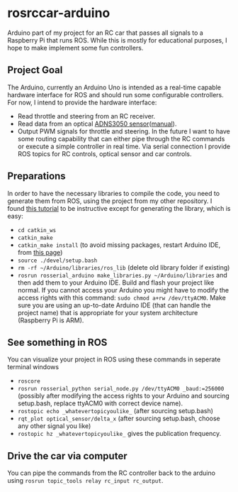 # rosrccar-arduino
Arduino part of my project for an RC car that passes all signals to a Raspberry Pi that runs ROS. While this is mostly for educational purposes, I hope to make implement some fun controllers.

## Project Goal
The Arduino, currently an Arduino Uno is intended as a real-time capable hardware interface for ROS and should run some configurable controllers.
For now, I intend to provide the hardware interface:
* Read throttle and steering from an RC receiver.
* Read data from an optical [ADNS3050 sensor](https://github.com/Tom101222/Adns-3050-Optical-Sensor)([manual](https://www.mouser.de/datasheet/2/678/avagotechnologies_ADNS-3050-1217285.pdf)).
* Output PWM signals for throttle and steering.
In the future I want to have some routing capability that can either pipe through the RC commands or execute a simple controller in real time.
Via serial connection I provide ROS topics for RC controls, optical sensor and car controls.

## Preparations
In order to have the necessary libraries to compile the code, you need to generate them from ROS, using the project from my other repository. I found [this tutorial](https://maker.pro/arduino/tutorial/how-to-use-arduino-with-robot-operating-system-ros) to be instructive except for generating the library, which is easy: 
* `cd catkin_ws`
* `catkin_make`
* `catkin_make install` (to avoid missing packages, restart Arduino IDE, from [this page](https://wiki.metropolia.fi/pages/viewpage.action?pageId=150997619))
* `source ./devel/setup.bash`
* `rm -rf ~/Arduino/libraries/ros_lib` (delete old library folder if existing)
* `rosrun rosserial_arduino make_libraries.py ~/Arduino/libraries`
and then add them to your Arduino IDE. Build and flash your project like normal. If you cannot access your Arduino you might have to modify the access rights with this command: `sudo chmod a+rw /dev/ttyACM0`.
Make sure you are using an up-to-date Arduino IDE (that can handle the project name) that is appropriate for your system architecture (Raspberry Pi is ARM).

## See something in ROS
You can visualize your project in ROS using these commands in seperate terminal windows
* `roscore`
* `rosrun rosserial_python serial_node.py /dev/ttyACM0 _baud:=256000` (possibly after modifying the access rights to your Arduino and sourcing setup.bash, replace ttyACM0 with correct device name).
* `rostopic echo _whatevertopicyoulike_` (after sourcing setup.bash)
* `rqt_plot optical_sensor/delta_x` (after sourcing setup.bash, choose any other signal you like)
* `rostopic hz _whatevertopicyoulike_` gives the publication frequency.

## Drive the car via computer
You can pipe the commands from the RC controller back to the arduino using `rosrun topic_tools relay rc_input rc_output`.